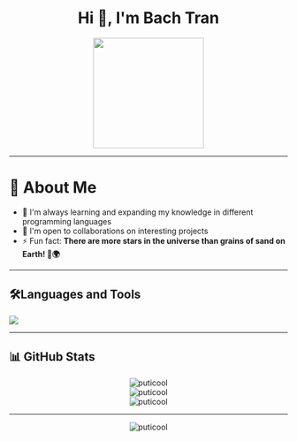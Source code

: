 <h1 align="center">Hi 👋, I'm Bach Tran</h1>

<div align="center">
  <img height="200" src="https://i.imgur.com/4ASafy0.png"  />
</div>

---

# 🚀 About Me

- 🌱 I'm always learning and expanding my knowledge in different programming languages
- 👯 I'm open to collaborations on interesting projects
- ⚡ Fun fact: **There are more stars in the universe than grains of sand on Earth! 🌌🌍**

---

## 🛠️Languages and Tools

<img align="center" src="https://skillicons.dev/icons?i=html,css,pug,java,js,nodejs,python,django,postman,discord,mongodb,git,github&theme=dark"/>

---

## 📊 GitHub Stats

<div align="center">
  <img src="https://github-readme-stats.vercel.app/api?username=puticool&show_icons=true&count_private=true&theme=vue" alt="puticool" />
</div>

<div align="center">
  <img src="https://github-readme-streak-stats.herokuapp.com/?user=puticool&&theme=vue" alt="puticool" />
</div>

<div align="center">
  <img src="https://github-readme-stats.vercel.app/api/top-langs?username=puticool&show_icons=true&locale=en&layout=compact&theme=vue" alt="puticool" />
</div>

---

<div align="center">
  <img src="https://komarev.com/ghpvc/?username=puticool&label=Profile%20views&color=brightgreen" alt="puticool" />
</div>
